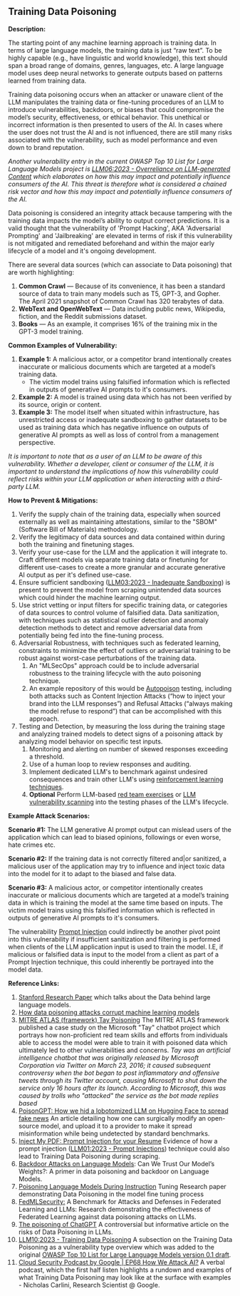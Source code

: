 ## Training Data Poisoning

**Description:**

The starting point of any machine learning approach is training data. In terms of large language models, the training data is just “raw text”. To be highly capable (e.g., have linguistic and world knowledge), this text should span a broad range of domains, genres, languages, etc. A large language model uses deep neural networks to generate outputs based on patterns learned from training data.

Training data poisoning occurs when an attacker or unaware client of the LLM manipulates the training data or fine-tuning procedures of an LLM to introduce vulnerabilities, backdoors, or biases that could compromise the model’s security, effectiveness, or ethical behavior. This unethical or incorrect information is then presented to users of the AI. In cases where the user does not trust the AI and is not influenced, there are still many risks associated with the vulnerability, such as model performance and even down to brand reputation.

*Another vulnerability entry in the current OWASP Top 10 List for Large Language Models project is [LLM06:2023 - Overreliance on LLM-generated Content](https://owasp.org/www-project-top-10-for-large-language-model-applications/descriptions/Overreliance.html) which elaborates on how this may impact and potentially influence consumers of the AI. This threat is therefore what is considered a chained risk vector and how this may impact and potentially influence consumers of the AI.*

Data poisoning is considered an integrity attack because tampering with the training data impacts the model’s ability to output correct predictions. It is a valid thought that the vulnerability of 'Prompt Hacking', AKA 'Adversarial Prompting' and 'Jailbreaking' are elevated in terms of risk if this vulnerability is not mitigated and remediated beforehand and within the major early lifecycle of a model and it's ongoing development.

There are several data sources (which can associate to Data poisoning) that are worth highlighting:

1. **Common Crawl** — Because of its convenience, it has been a standard source of data to train many models such as T5, GPT-3, and Gopher. The April 2021 snapshot of Common Crawl has 320 terabytes of data.
2. **WebText and OpenWebText** — Data including public news, Wikipedia, fiction, and the Reddit submissions dataset.
3. **Books** — As an example, it comprises 16% of the training mix in the GPT-3 model training.

**Common Examples of Vulnerability:**

1. **Example 1:** A malicious actor, or a competitor brand intentionally creates inaccurate or malicious documents which are targeted at a model’s training data.
   - The victim model trains using falsified information which is reflected in outputs of generative AI prompts to it's consumers.
2. **Example 2:** A model is trained using data which has not been verified by its source, origin or content.
3. **Example 3:** The model itself when situated within infrastructure, has unrestricted access or inadequate sandboxing to gather datasets to be used as training data which has negative influence on outputs of generative AI prompts as well as loss of control from a management perspective.

*It is important to note that as a user of an LLM to be aware of this vulnerability. Whether a developer, client or consumer of the LLM, it is important to understand the implications of how this vulnerability could reflect risks within your LLM application or when interacting with a third-party LLM.*

**How to Prevent & Mitigations:**

1. Verify the supply chain of the training data, especially when sourced externally as well as maintaining attestations, similar to the "SBOM" (Software Bill of Materials) methodology.
2. Verify the legitimacy of data sources and data contained within during both the training and finetuning stages.
3. Verify your use-case for the LLM and the application it will integrate to. Craft different models via separate training data or finetuning for different use-cases to create a more granular and accurate generative AI output as per it's defined use-case.
4. Ensure sufficient sandboxing ([LLM03:2023 - Inadequate Sandboxing](https://owasp.org/www-project-top-10-for-large-language-model-applications/descriptions/Inadequate_Sandboxing.html)) is present to prevent the model from scraping unintended data sources which could hinder the machine learning output.
5. Use strict vetting or input filters for specific training data, or categories of data sources to control volume of falsified data. Data sanitization, with techniques such as statistical outlier detection and anomaly detection methods to detect and remove adversarial data from potentially being fed into the fine-tuning process.
6. Adversarial Robustness, with techniques such as federated learning, constraints to minimize the effect of outliers or adversarial training to be robust against worst-case perturbations of the training data.
   1. An "MLSecOps" approach could be to include adversarial robustness to the training lifecycle with the auto poisoning technique.
   2. An example repository of this would be [Autopoison](https://github.com/azshue/AutoPoison) testing, including both attacks such as Content Injection Attacks (“how to inject your brand into the LLM responses”) and Refusal Attacks (“always making the model refuse to respond”) that can be accomplished with this approach.
7. Testing and Detection, by measuring the loss during the training stage and analyzing trained models to detect signs of a poisoning attack by analyzing model behavior on specific test inputs.
   1. Monitoring and alerting on number of skewed responses exceeding a threshold.
   2. Use of a human loop to review responses and auditing.
   3. Implement dedicated LLM's to benchmark against undesired consequences and train other LLM's using [reinforcement learning techniques](https://wandb.ai/ayush-thakur/Intro-RLAIF/reports/An-Introduction-to-Training-LLMs-Using-Reinforcement-Learning-From-Human-Feedback-RLHF---VmlldzozMzYyNjcy).
   4. **Optional** Perform LLM-based [red team exercises](https://www.anthropic.com/index/red-teaming-language-models-to-reduce-harms-methods-scaling-behaviors-and-lessons-learned) or [LLM vulnerability scanning](https://github.com/leondz/garak) into the testing phases of the LLM's lifecycle.

**Example Attack Scenarios:**

**Scenario #1:** The LLM generative AI prompt output can mislead users of the application which can lead to biased opinions, followings or even worse, hate crimes etc.

**Scenario #2:** If the training data is not correctly filtered and|or sanitized, a malicious user of the application may try to influence and inject toxic data into the model for it to adapt to the biased and false data.

**Scenario #3:** A malicious actor, or competitor intentionally creates inaccurate or malicious documents which are targeted at a model’s training data in which is training the model at the same time based on inputs. The victim model trains using this falsified information which is reflected in outputs of generative AI prompts to it's consumers.

The vulnerability [Prompt Injection](https://github.com/OWASP/www-project-top-10-for-large-language-model-applications/blob/main/0_9_vulns/PromptInjection.md) could indirectly be another pivot point into this vulnerability if insufficient sanitization and filtering is performed when clients of the LLM application input is used to train the model. I.E, if malicious or falsified data is input to the model from a client as part of a Prompt Injection technique, this could inherently be portrayed into the model data.

**Reference Links:**

1. [Stanford Research Paper](https://stanford-cs324.github.io/winter2022/lectures/data/) which talks about the Data behind large language models.
2. [How data poisoning attacks corrupt machine learning models](https://www.csoonline.com/article/3613932/how-data-poisoning-attacks-corrupt-machine-learning-models.html)
3. [MITRE ATLAS (framework) Tay Poisoning](https://atlas.mitre.org/studies/AML.CS0009/) The MITRE ATLAS framework published a case study on the Microsoft "Tay" chatbot project which portrays how non-proficient red team skills and efforts from individuals able to access the model were able to train it with poisoned data which ultimately led to other vulnerabilities and concerns. *Tay was an artificial intelligence chatbot that was originally released by Microsoft Corporation via Twitter on March 23, 2016; it caused subsequent controversy when the bot began to post inflammatory and offensive tweets through its Twitter account, causing Microsoft to shut down the service only 16 hours after its launch. According to Microsoft, this was caused by trolls who "attacked" the service as the bot made replies based*
4. [PoisonGPT: How we hid a lobotomized LLM on Hugging Face to spread fake news](https://blog.mithrilsecurity.io/poisongpt-how-we-hid-a-lobotomized-llm-on-hugging-face-to-spread-fake-news/) An article detailing how one can surgically modify an open-source model, and upload it to a provider to make it spread misinformation while being undetected by standard benchmarks.
5. [Inject My PDF: Prompt Injection for your Resume](https://kai-greshake.de/posts/inject-my-pdf/) Evidence of how a prompt injection ([LLM01:2023 - Prompt Injections](https://owasp.org/www-project-top-10-for-large-language-model-applications/descriptions/Prompt_Injection.html)) technique could also lead to Training Data Poisoning during scraping.
6. [Backdoor Attacks on Language Models](https://towardsdatascience.com/backdoor-attacks-on-language-models-can-we-trust-our-models-weights-73108f9dcb1f): Can We Trust Our Model’s Weights?: A primer in data poisoning and backdoor on Language Models.
7. [Poisoning Language Models During Instruction](https://arxiv.org/abs/2305.00944) Tuning Research paper demonstrating Data Poisoning in the model fine tuning process
8. [FedMLSecurity:](https://arxiv.org/abs/2306.04959) A Benchmark for Attacks and Defenses in Federated Learning and LLMs: Research demonstrating the effectiveness of Federated Learning against data poisoning attacks on LLMs.
9. [The poisoning of ChatGPT](https://softwarecrisis.dev/letters/the-poisoning-of-chatgpt/) A controversial but informative article on the risks of Data Poisoning in LLMs.
10. [LLM10:2023 - Training Data Poisoning](https://owasp.org/www-project-top-10-for-large-language-model-applications/descriptions/Training_Data_Poisoning.html) A subsection on the Training Data Poisoning as a vulnerability type overview which was added to the original [OWASP Top 10 List for Large Language Models version 0.1 draft](https://owasp.org/www-project-top-10-for-large-language-model-applications/descriptions/).
11. [Cloud Security Podcast by Google | EP68 How We Attack AI?](https://podcasts.google.com/feed/aHR0cHM6Ly9jbG91ZHNlY3VyaXR5cG9kY2FzdC5saWJzeW4uY29tL3Jzcw/episode/ZmI4ZWMyM2MtOGUwYi00YjQ1LTg5YjctMjBhOTUxMDM2YTIx?ep=14) A verbal podcast, which the first half listen highlights a rundown and examples of what Training Data Poisoning may look like at the surface with examples - Nicholas Carlini, Research Scientist @ Google.
